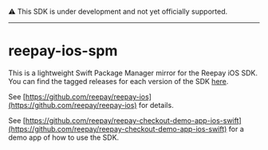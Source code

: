 ⚠️ This SDK is under development and not yet officially supported.

---

# reepay-ios-spm

This is a lightweight Swift Package Manager mirror for the Reepay iOS SDK. You can find the tagged releases for each version of the SDK [here](https://github.com/reepay/reepay-ios-spm/releases).

See [https://github.com/reepay/reepay-ios](https://github.com/reepay/reepay-ios) for details.

See [https://github.com/reepay/reepay-checkout-demo-app-ios-swift](https://github.com/reepay/reepay-checkout-demo-app-ios-swift) for a demo app of how to use the SDK.
